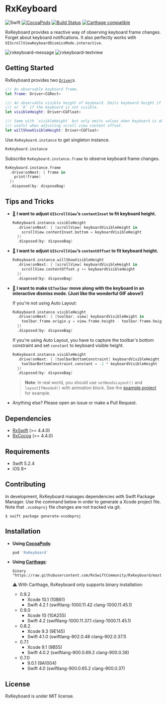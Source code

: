 # RxKeyboard

![Swift](https://img.shields.io/badge/Swift-5.2.4-orange.svg)
[![CocoaPods](http://img.shields.io/cocoapods/v/RxKeyboard.svg)](https://cocoapods.org/pods/RxKeyboard)
[![Build Status](https://travis-ci.org/RxSwiftCommunity/RxKeyboard.svg?branch=master)](https://travis-ci.org/RxSwiftCommunity/RxKeyboard)
[![Carthage compatible](https://img.shields.io/badge/Carthage-compatible-4BC51D.svg?style=flat)](https://github.com/Carthage/Carthage)

RxKeyboard provides a reactive way of observing keyboard frame changes. Forget about keyboard notifications. It also perfectly works with `UIScrollViewKeyboardDismissMode.interactive`.

![rxkeyboard-message](https://cloud.githubusercontent.com/assets/931655/22062707/625eea7a-ddbe-11e6-9984-529abae1bd1a.gif)
![rxkeyboard-textview](https://cloud.githubusercontent.com/assets/931655/19223656/14bd915c-8eb0-11e6-93ea-7618fc9c5d81.gif)

## Getting Started

RxKeyboard provides two [`Driver`](https://github.com/ReactiveX/RxSwift/blob/master/Documentation/Units.md#driver-unit)s.

```swift
/// An observable keyboard frame.
let frame: Driver<CGRect>

/// An observable visible height of keyboard. Emits keyboard height if the keyboard is visible
/// or `0` if the keyboard is not visible.
let visibleHeight: Driver<CGFloat>

/// Same with `visibleHeight` but only emits values when keyboard is about to show. This is
/// useful when adjusting scroll view content offset.
let willShowVisibleHeight: Driver<CGFloat>
```

Use `RxKeyboard.instance` to get singleton instance.

```swift
RxKeyboard.instance
```

Subscribe `RxKeyboard.instance.frame` to observe keyboard frame changes.

```swift
RxKeyboard.instance.frame
  .drive(onNext: { frame in
    print(frame)
  })
  .disposed(by: disposeBag)
```

## Tips and Tricks

- <a name="tip-content-inset" href="#tip-content-inset">🔗</a> **I want to adjust `UIScrollView`'s `contentInset` to fit keyboard height.**

  ```swift
  RxKeyboard.instance.visibleHeight
    .drive(onNext: { [scrollView] keyboardVisibleHeight in
      scrollView.contentInset.bottom = keyboardVisibleHeight
    })
    .disposed(by: disposeBag)
  ```

- <a name="tip-content-offset" href="#tip-content-offset">🔗</a> **I want to adjust `UIScrollView`'s `contentOffset` to fit keyboard height.**

  ```swift
  RxKeyboard.instance.willShowVisibleHeight
    .drive(onNext: { [scrollView] keyboardVisibleHeight in
      scrollView.contentOffset.y += keyboardVisibleHeight
    })
    .disposed(by: disposeBag)
  ```

- <a name="tip-toolbar" href="#tip-toolbar">🔗</a> **I want to make `UIToolbar` move along with the keyboard in an interactive dismiss mode. (Just like the wonderful GIF above!)**

  If you're not using Auto Layout:

  ```swift
  RxKeyboard.instance.visibleHeight
    .drive(onNext: { [toolbar, view] keyboardVisibleHeight in
      toolbar.frame.origin.y = view.frame.height - toolbar.frame.height - keyboardVisibleHeight
    })
    .disposed(by: disposeBag)
  ```

  If you're using Auto Layout, you have to capture the toolbar's bottom constraint and set `constant` to keyboard visible height.

  ```swift
  RxKeyboard.instance.visibleHeight
    .drive(onNext: { [toolbarBottomConstraint] keyboardVisibleHeight in
      toolbarBottomConstraint.constant = -1 * keyboardVisibleHeight
    })
    .disposed(by: disposeBag)
  ```

  > **Note**: In real world, you should use `setNeedsLayout()` and `layoutIfNeeded()` with animation block. See the [example project](https://github.com/RxSwiftCommunity/RxKeyboard/blob/master/Example/Sources/ViewControllers/MessageListViewController.swift#L92-L105) for example.

- Anything else? Please open an issue or make a Pull Request.

## Dependencies

- [RxSwift](https://github.com/ReactiveX/RxSwift) (>= 4.4.0)
- [RxCocoa](https://github.com/ReactiveX/RxSwift) (>= 4.4.0)

## Requirements

- Swift 5.2.4
- iOS 8+

## Contributing

In development, RxKeyboard manages dependencies with Swift Package Manager. Use the command below in order to generate a Xcode project file. Note that `.xcodeproj` file changes are not tracked via git.

```console
$ swift package generate-xcodeproj
```

## Installation

- **Using [CocoaPods](https://cocoapods.org)**:

  ```ruby
  pod 'RxKeyboard'
  ```

- **Using [Carthage](https://github.com/Carthage/Carthage)**:

  ```
  binary "https://raw.githubusercontent.com/RxSwiftCommunity/RxKeyboard/master/RxKeyboard.json"
  ```

  ⚠️ With Carthage, RxKeyboard only supports binary installation:

  - 0.9.2
    - Xcode 10.1 (10B61)
    - Swift 4.2.1 (swiftlang-1000.11.42 clang-1000.11.45.1)
  - 0.9.0
    - Xcode 10 (10A255)
    - Swift 4.2 (swiftlang-1000.11.37.1 clang-1000.11.45.1)
  - 0.8.2
    - Xcode 9.3 (9E145)
    - Swift 4.1.0 (swiftlang-902.0.48 clang-902.0.37.1)
  - 0.7.1
    - Xcode 9.1 (9B55)
    - Swift 4.0.2 (swiftlang-900.0.69.2 clang-900.0.38)
  - 0.7.0
    - 9.0.1 (9A1004)
    - Swift 4.0 (swiftlang-900.0.65.2 clang-900.0.37)

## License

RxKeyboard is under MIT license.
